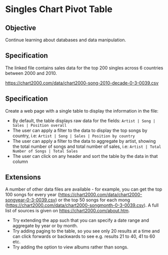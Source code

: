# Singles Chart Pivot Table

## Objective

Continue learning about databases and data manipulation.

## Specification

The linked file contains sales data for the top 200 singles across 6 countries between 2000 and 2010. 

https://chart2000.com/data/chart2000-song-2010-decade-0-3-0039.csv

## Specification
Create a web page with a single table to display the information in the file:
- By default, the table displays raw data for the fields: ```Artist | Song | Sales | Position overall```
- The user can apply a filter to the data to display the top songs by country, i.e: ```Artist | Song | Sales | Position by country```
- The user can apply a filter to the data to aggregate by artist, showing the total number of songs and total number of sales, i.e: ```Artist | Total Number of Songs | Total Sales```
- The user can click on any header and sort the table by the data in that column

## Extensions
A number of other data files are available - for example, you can get the top 100 songs for every year (https://chart2000.com/data/chart2000-songyear-0-3-0039.csv) or the top 50 songs for each mong (https://chart2000.com/data/chart2000-songmonth-0-3-0039.csv). A full list of sources is given on https://chart2000.com/about.htm. 

- Try extending the app such that you can specify a date range and aggregate by year or by month. 
- Try adding paging to the table, so you see only 20 results at a time and can click forwards or backwards to see e.g. results 21 to 40, 41 to 60 etc. 
- Try adding the option to view albums rather than songs. 
